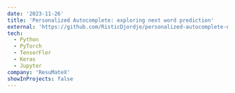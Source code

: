 ```yaml
---
date: '2023-11-26'
title: 'Personalized Autocomplete: exploring next word prediction'
external: 'https://github.com/RisticDjordje/personalized-autocomplete-next-word-prediction-task'
tech:
  - Python
  - PyTorch
  - TensorFlor
  - Keras
  - Jupyter
company: 'ResuMateX'
showInProjects: false
---
```

